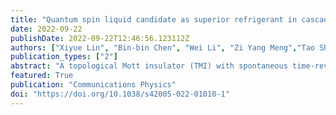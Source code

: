 ```yaml
---
title: "Quantum spin liquid candidate as superior refrigerant in cascade demagnetization cooling"
date: 2022-09-22
publishDate: 2022-09-22T12:46:56.123112Z
authors: ["Xiyue Lin", "Bin-bin Chen", "Wei Li", "Zi Yang Meng","Tao Shi"]
publication_types: ["2"]
abstract: "A topological Mott insulator (TMI) with spontaneous time-reversal symmetry breaking and nonzero Chern number has been discovered in a real-space effective model for twisted bilayer graphene (TBG) at 3/4 filling in the strong coupling limit. However, the finite temperature properties of such a TMI state remain illusive. In this work, employing the state-of-the-art thermal tensor network and the perturbative field-theoretical approaches, we obtain the finite-T phase diagram and the dynamical properties of the TBG model. The phase diagram includes the quantum anomalous Hall and charge density wave phases at low T, and an Ising transition separating them from the high-T symmetric phases. Because of the proliferation of excitons—particle-hole bound states—the transitions take place at a significantly reduced temperature than the mean-field estimation. The exciton phase is accompanied with distinctive experimental signatures in such as in charge compressibilities and optical conductivities close to the transition. Our work explains the smearing of the many-electron state topology by proliferating excitons and opens an avenue for controlled many-body investigations on finite-temperature states in the TBG and other quantum moire ́ systems."
featured: True
publication: "Communications Physics"
doi: "https://doi.org/10.1038/s42005-022-01010-1"
---
```


